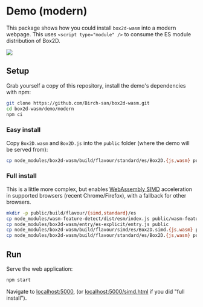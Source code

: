 # Demo (modern)

This package shows how you could install `box2d-wasm` into a modern webpage. This uses `<script type="module" />` to consume the ES module distribution of Box2D.

![](https://birchlabs.co.uk/box2d-wasm/webpage-50fps.gif)

## Setup

Grab yourself a copy of this repository, install the demo's dependencies with npm:

```bash
git clone https://github.com/Birch-san/box2d-wasm.git
cd box2d-wasm/demo/modern
npm ci
```

### Easy install

Copy `Box2D.wasm` and `Box2D.js` into the `public` folder (where the demo will be served from):

```bash
cp node_modules/box2d-wasm/build/flavour/standard/es/Box2D.{js,wasm} public
```

### Full install

This is a little more complex, but enables [WebAssembly SIMD](https://v8.dev/features/simd) acceleration in supported browsers (recent Chrome/Firefox), with a fallback for other browsers.

```bash
mkdir -p public/build/flavour/{simd,standard}/es
cp node_modules/wasm-feature-detect/dist/esm/index.js public/wasm-feature-detect.js
cp node_modules/box2d-wasm/entry/es-explicit/entry.js public
cp node_modules/box2d-wasm/build/flavour/simd/es/Box2D.simd.{js,wasm} public/build/flavour/simd/es
cp node_modules/box2d-wasm/build/flavour/standard/es/Box2D.{js,wasm} public/build/flavour/standard/es
```

## Run

Serve the web application:

```bash
npm start
```

Navigate to [localhost:5000](http://localhost:5000), (or [localhost:5000/simd.html](http://localhost:5000/simd.html) if you did "full install").